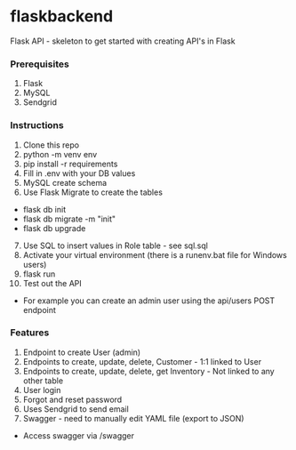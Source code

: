 # flaskbackend

Flask API - skeleton to get started with creating API's in Flask

### Prerequisites

1. Flask
2. MySQL
3. Sendgrid

### Instructions

1. Clone this repo
2. python -m venv env
3. pip install -r requirements
4. Fill in .env with your DB values
5. MySQL create schema
6. Use Flask Migrate to create the tables
* flask db init
* flask db migrate -m "init"
* flask db upgrade
7. Use SQL to insert values in Role table - see sql.sql
8. Activate your virtual environment (there is a runenv.bat file for Windows users)
9. flask run
10. Test out the API
* For example you can create an admin user using the api/users POST endpoint

### Features

1. Endpoint to create User (admin)
2. Endpoints to create, update, delete, Customer - 1:1 linked to User
3. Endpoints to create, update, delete, get Inventory - Not linked to any other table
4. User login
5. Forgot and reset password
6. Uses Sendgrid to send email
7. Swagger - need to manually edit YAML file (export to JSON)
* Access swagger via /swagger
